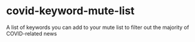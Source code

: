 # covid-keyword-mute-list
A list of keywords you can add to your mute list to filter out the majority of COVID-related news
